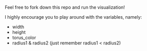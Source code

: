 Feel free to fork down this repo and run the visualization!

I highly encourage you to play around with the variables, namely:
- width
- height
- torus_color
- radius1 & radius2 (just remember radius1 < radius2)

